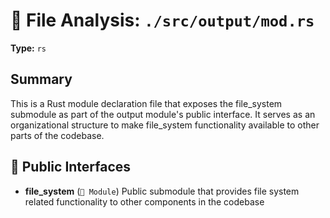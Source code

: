 # 📄 File Analysis: `./src/output/mod.rs`

**Type:** `rs`

## Summary
This is a Rust module declaration file that exposes the file_system submodule as part of the output module's public interface. It serves as an organizational structure to make file_system functionality available to other parts of the codebase.

## 🔌 Public Interfaces
- **file_system** (`📁 Module`)
  Public submodule that provides file system related functionality to other components in the codebase
